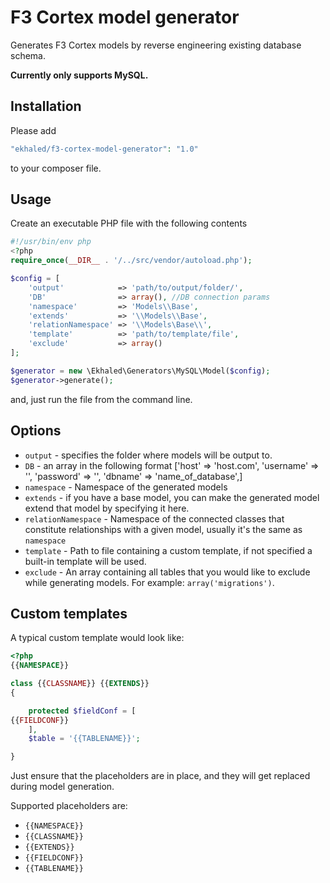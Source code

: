# F3 Cortex model generator
Generates F3 Cortex models by reverse engineering existing database schema.

**Currently only supports MySQL.**

## Installation
Please add
```php
"ekhaled/f3-cortex-model-generator": "1.0"
```
to your composer file.

## Usage
Create an executable PHP file with the following contents
```php
#!/usr/bin/env php
<?php
require_once(__DIR__ . '/../src/vendor/autoload.php');

$config = [
    'output'            => 'path/to/output/folder/',
    'DB'                => array(), //DB connection params
    'namespace'         => 'Models\\Base',
    'extends'           => '\\Models\\Base',
    'relationNamespace' => '\\Models\Base\\',
    'template'          => 'path/to/template/file',
    'exclude'           => array()
];

$generator = new \Ekhaled\Generators\MySQL\Model($config);
$generator->generate();
```
and, just run the file from the command line.

## Options
 - `output` - specifies the folder where models will be output to.
 - `DB` - an array in the following format ['host' => 'host.com', 'username' => '', 'password' => '', 'dbname' => 'name_of_database',]
 - `namespace` - Namespace of the generated models
 - `extends` - if you have a base model, you can make the generated model extend that model by specifying it here.
 - `relationNamespace` - Namespace of the connected classes that constitute relationships with a given model, usually it's the same as `namespace`
 - `template` - Path to file containing a custom template, if not specified a built-in template will be used.
 - `exclude` - An array containing all tables that you would like to exclude while generating models. For example: `array('migrations')`.

## Custom templates
A typical custom template would look like:
```php
<?php
{{NAMESPACE}}

class {{CLASSNAME}} {{EXTENDS}}
{

    protected $fieldConf = [
{{FIELDCONF}}
    ],
    $table = '{{TABLENAME}}';

}
```
Just ensure that the placeholders are in place, and they will get replaced during model generation.

Supported placeholders are:
 - `{{NAMESPACE}}`
 - `{{CLASSNAME}}`
 - `{{EXTENDS}}`
 - `{{FIELDCONF}}`
 - `{{TABLENAME}}`
